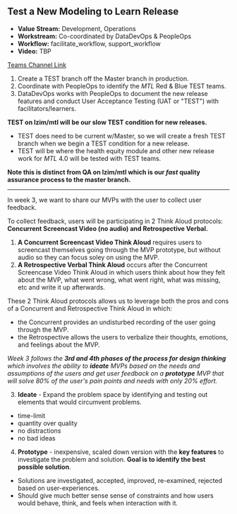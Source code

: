 ## Test a New Modeling to Learn Release

- **Value Stream:** Development, Operations
- **Workstream:** Co-coordinated by DataDevOps & PeopleOps
- **Workflow:** facilitate_workflow, support_workflow
- **Video:** TBP

[Teams Channel Link](https://teams.microsoft.com/l/message/19:d15133fbfb4d4c3a8c81701292b1890d@thread.skype/1653504753950?tenantId=e95f1b23-abaf-45ee-821d-b7ab251ab3bf&groupId=1db500d5-0d01-4254-af42-ad3f78bafacd&parentMessageId=1653504753950&teamName=teampsd_vha&channelName=training_workflow&createdTime=1653504753950)

1. Create a TEST branch off the Master branch in production.
2. Coordinate with PeopleOps to identify the _MTL_ Red & Blue TEST teams.
3. DataDevOps works with PeopleOps to document the new release features and conduct User Acceptance Testing (UAT or "TEST") with facilitators/learners.

**TEST on lzim/mtl will be our slow TEST condition for new releases.**
- TEST does need to be current w/Master, so we will create a fresh TEST branch when we begin a TEST condition for a new release.
- TEST will be where the health equity module and other new release work for _MTL_ 4.0 will be tested with TEST teams.

**Note this is distinct from QA on lzim/mtl which is our _fast_ quality assurance process to the master branch.**

---

In week 3, we want to share our MVPs with the user to collect user feedback.

To collect feedback, users will be participating in 2 Think Aloud protocols: **Concurrent Screencast Video (no audio) and Retrospective Verbal.**

1.  **A Concurrent Screencast Video Think Aloud** requires users to screencast themselves going through the MVP prototype, but without audio so they can focus soley on using the MVP.
2.  **A Retrospective Verbal Think Aloud** occurs after the Concurrent Screencase Video Think Aloud in which users think about how they felt about the MVP, what went wrong, what went right, what was missing, etc and write it up afterwards.

These 2 Think Aloud protocols allows us to leverage both the pros and cons of a Concurrent and Retrospective Think Aloud in which:

- the Concurrent provides an undisturbed recording of the user going through the MVP.
- the Retrospective allows the users to verbalize their thoughts, emotions, and feelings about the MVP.

*Week 3 follows the **3rd and 4th phases of the process for design thinking** which involves the ability to **ideate** MVPs
based on the needs and assumptions of the users and get user feedback on a **prototype** MVP that will solve 80% of the user's 
pain points and needs with only 20% effort.*

3. **Ideate** - Expand the problem space by identifying and testing out elements that would circumvent problems.

- time-limit
- quantity over quality
- no distractions
- no bad ideas

4. **Prototype** - inexpensive, scaled down version with the **key features** to investigate the problem and solution. **Goal is to identify the best possible solution**.

- Solutions are investigated, accepted, improved, re-examined, rejected based on user-experiences.
- Should give much better sense sense of constraints and how users would behave, think, and feels when interaction with it.
